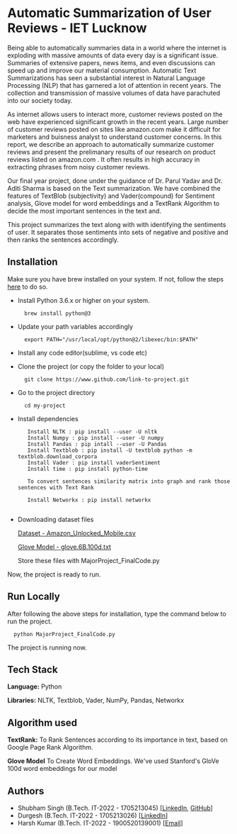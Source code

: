 
# Automatic Summarization of User Reviews - IET Lucknow

Being able to automatically summaries data in a world where the internet is exploding with massive amounts of data every day is a significant issue.
Summaries of extensive papers, news items, and even discussions can speed up and improve our material consumption. Automatic Text Summarizations 
has seen a substantial interest in Natural Language Processing (NLP) that has garnered a lot of attention in recent years. 
The collection and transmission of massive volumes of data have parachuted into our society today. 

As internet allows users to interact more, customer reviews posted on the web have experienced significant growth in the recent years.
Large number of customer reviews posted on sites like amazon.com make it difficult for marketers and buisness analyst to understand customer concerns.
In this report, we describe an approach to automatically summarize customer reviews and present the prelimanary results of our research on product reviews
listed on amazon.com . It often results in high accuracy in extracting phrases from noisy customer reviews.

Our final year project, done under the guidance of Dr. Parul Yadav and Dr. Aditi Sharma is based on the Text summarization. 
We have  combined the features of TextBlob (subjectivity) and Vader(compound)  for Sentiment analysis, Glove model for word embeddings and a TextRank Algorithm to decide the most important sentences in the text and.

This project summarizes the text along with with identifying the sentiments of user. It separates those sentiments into sets of 
negative and positive and then ranks the sentences accordingly. 


## Installation

Make sure you have brew installed on your system. If not, follow the steps [here](https://brew.sh) to do so.

- Install Python 3.6.x or higher on your system.

    ```
      brew install python@3
    ```

- Update your path variables accordingly

    ```
      export PATH="/usr/local/opt/python@2/libexec/bin:$PATH"
    ```
- Install any code editor(sublime, vs code etc)

- Clone the project (or copy the folder to your local)

    ``` 
      git clone https://www.github.com/link-to-project.git
    ```

- Go to the project directory

    ```
      cd my-project
    ```

- Install dependencies

    ```
       Install NLTK : pip install --user -U nltk
       Install Numpy : pip install --user -U numpy
       Install Pandas : pip intall --user -U Pandas
       Install Textblob : pip install -U textblob python -m textblob.download_corpora
       Install Vader : pip install vaderSentiment
       Install time : pip install python-time
       
       To convert sentences similarity matrix into graph and rank those sentences with Text Rank 
       
       Install Networkx : pip install networkx 
       
    ```
 - Downloading dataset files
    
    [Dataset - Amazon_Unlocked_Mobile.csv ](https://www.kaggle.com/datasets/PromptCloudHQ/amazon-reviews-unlocked-mobile-phones/download)
 
    [Glove Model - glove.6B.100d.txt](https://www.kaggle.com/datasets/danielwillgeorge/glove6b100dtxt/download)
 
    Store these files with  MajorProject_FinalCode.py
    
    
Now, the project is ready to run.

## Run Locally

After following the above steps for installation, type the command below to run the project.

  ```Terminal
    python MajorProject_FinalCode.py
  ```
  
The project is running now.


## Tech Stack

**Language:** Python

**Libraries:** NLTK, Textblob, Vader, NumPy, Pandas, Networkx

## Algorithm used

**TextRank:**  To Rank Sentences according to its importance in text, based on Google Page Rank Algorithm.

**Glove Model** To Create Word Embeddings. We've used Stanford's GloVe 100d word embeddings for our model


## Authors

- Shubham Singh (B.Tech. IT-2022 - 1705213045) [[LinkedIn](linkedin.com/in/shubhamsingh-15a175160), [GitHub](github.com/shubhaml1)]
- Durgesh (B.Tech. IT-2022 - 1705213026) [[LinkedIn](https://www.linkedin.com/in/durgesh-kushwah-b57b50151/)]
- Harsh Kumar (B.Tech. IT-2022 - 1900520139001) [[Email](1900520139001@ietlucknow.ac.in)]

